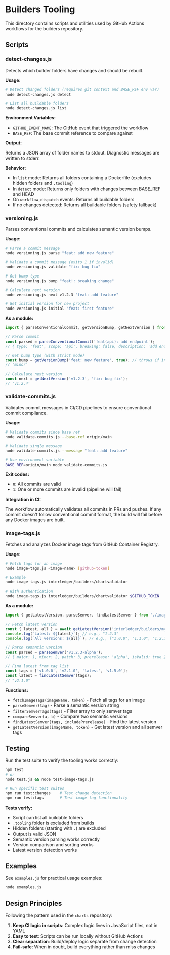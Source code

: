 # Builders Tooling

This directory contains scripts and utilities used by GitHub Actions workflows for the builders repository.

## Scripts

### detect-changes.js

Detects which builder folders have changes and should be rebuilt.

**Usage:**

```bash
# Detect changed folders (requires git context and BASE_REF env var)
node detect-changes.js detect

# List all buildable folders
node detect-changes.js list
```

**Environment Variables:**

- `GITHUB_EVENT_NAME`: The GitHub event that triggered the workflow
- `BASE_REF`: The base commit reference to compare against

**Output:**

Returns a JSON array of folder names to stdout. Diagnostic messages are written to stderr.

**Behavior:**

- In `list` mode: Returns all folders containing a Dockerfile (excludes hidden folders and `.tooling`)
- In `detect` mode: Returns only folders with changes between BASE_REF and HEAD
- On `workflow_dispatch` events: Returns all buildable folders
- If no changes detected: Returns all buildable folders (safety fallback)

### versioning.js

Parses conventional commits and calculates semantic version bumps.

**Usage:**

```bash
# Parse a commit message
node versioning.js parse "feat: add new feature"

# Validate a commit message (exits 1 if invalid)
node versioning.js validate "fix: bug fix"

# Get bump type
node versioning.js bump "feat!: breaking change"

# Calculate next version
node versioning.js next v1.2.3 "feat: add feature"

# Get initial version for new project
node versioning.js initial "feat: first feature"
```

**As a module:**

```javascript
import { parseConventionalCommit, getVersionBump, getNextVersion } from './versioning.js';

// Parse commit
const parsed = parseConventionalCommit('feat(api): add endpoint');
// { type: 'feat', scope: 'api', breaking: false, description: 'add endpoint', isValid: true }

// Get bump type (with strict mode)
const bump = getVersionBump('feat: new feature', true); // throws if invalid
// 'minor'

// Calculate next version
const next = getNextVersion('v1.2.3', 'fix: bug fix');
// 'v1.2.4'
```

### validate-commits.js

Validates commit messages in CI/CD pipelines to ensure conventional commit compliance.

**Usage:**

```bash
# Validate commits since base ref
node validate-commits.js --base-ref origin/main

# Validate single message
node validate-commits.js --message "feat: add feature"

# Use environment variable
BASE_REF=origin/main node validate-commits.js
```

**Exit codes:**
- `0`: All commits are valid
- `1`: One or more commits are invalid (pipeline will fail)

**Integration in CI:**

The workflow automatically validates all commits in PRs and pushes. If any commit doesn't follow conventional commit format, the build will fail before any Docker images are built.

### image-tags.js

Fetches and analyzes Docker image tags from GitHub Container Registry.

**Usage:**

```bash
# Fetch tags for an image
node image-tags.js <image-name> [github-token]

# Example
node image-tags.js interledger/builders/chartvalidator

# With authentication
node image-tags.js interledger/builders/chartvalidator $GITHUB_TOKEN
```

**As a module:**

```javascript
import { getLatestVersion, parseSemver, findLatestSemver } from './image-tags.js';

// Fetch latest version
const { latest, all } = await getLatestVersion('interledger/builders/my-image', token);
console.log(`Latest: ${latest}`); // e.g., "1.2.3"
console.log(`All versions: ${all}`); // e.g., ["1.0.0", "1.1.0", "1.2.3"]

// Parse semantic version
const parsed = parseSemver('v1.2.3-alpha');
// { major: 1, minor: 2, patch: 3, prerelease: 'alpha', isValid: true }

// Find latest from tag list
const tags = ['v1.0.0', 'v2.1.0', 'latest', 'v1.5.0'];
const latest = findLatestSemver(tags);
// "v2.1.0"
```

**Functions:**

- `fetchImageTags(imageName, token)` - Fetch all tags for an image
- `parseSemver(tag)` - Parse a semantic version string
- `filterSemverTags(tags)` - Filter array to only semver tags
- `compareSemver(a, b)` - Compare two semantic versions
- `findLatestSemver(tags, includePrerelease)` - Find the latest version
- `getLatestVersion(imageName, token)` - Get latest version and all semver tags

## Testing

Run the test suite to verify the tooling works correctly:

```bash
npm test
# or
node test.js && node test-image-tags.js

# Run specific test suites
npm run test:changes    # Test change detection
npm run test:tags       # Test image tag functionality
```

**Tests verify:**
- Script can list all buildable folders
- `.tooling` folder is excluded from builds
- Hidden folders (starting with `.`) are excluded
- Output is valid JSON
- Semantic version parsing works correctly
- Version comparison and sorting works
- Latest version detection works

## Examples

See `examples.js` for practical usage examples:

```bash
node examples.js
```

## Design Principles

Following the pattern used in the `charts` repository:

1. **Keep CI logic in scripts**: Complex logic lives in JavaScript files, not in YAML
2. **Easy to test**: Scripts can be run locally without GitHub Actions
3. **Clear separation**: Build/deploy logic separate from change detection
4. **Fail-safe**: When in doubt, build everything rather than miss changes
